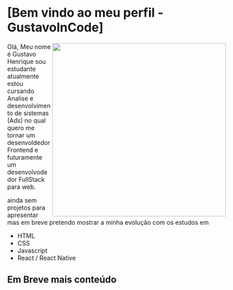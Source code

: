 # [Bem vindo ao meu perfil - GustavoInCode]

<img align="right" src="https://static.dribbble.com/users/1358460/screenshots/11896098/media/371c060cbef7357ff4e2f54a0408b064.jpg" width="400"/>




Olá, Meu nome é Gustavo Henrique sou estudante atualmente estou cursando 
Analise e desenvolvimento de sistemas (Ads) no qual quero me tornar um desenvoldedor Frontend
e futuramente um desenvolvodedor FullStack para web.

ainda sem projetos para apresentar mas em breve pretendo mostrar a minha evolução com os estudos em 

* HTML
* CSS
* Javascript
* React / React Native

## Em Breve mais conteúdo


